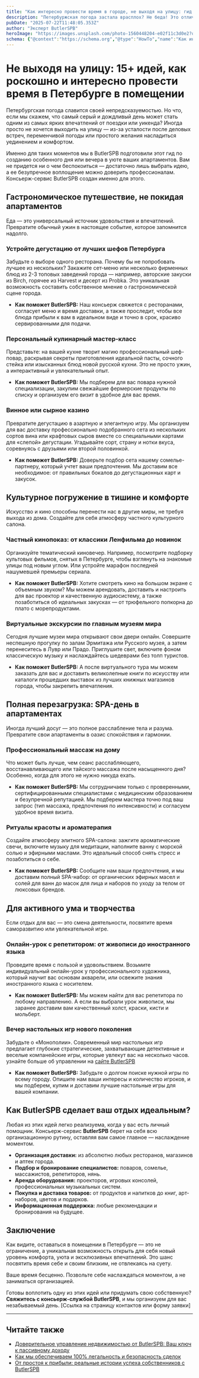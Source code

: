 ```yaml
---
title: "Как интересно провести время в городе, не выходя на улицу: гид от ButlerSPB"
description: "Петербуржская погода застала врасплох? Не беда! Это отличный повод устроить незабываемый день, не покидая уюта собственной квартиры. Команда ButlerSPB подготовила для вас подборку идей: от организации домашнего кинотеатра и спа-салона до кулинарных экспериментов и виртуальных путешествий по лучшим музеям мира. Откройте для себя мир развлечений в четырех стенах!"
pubDate: "2025-07-22T11:48:05.353Z"
author: "Эксперт ButlerSPB"
heroImage: "https://images.unsplash.com/photo-1560448204-e02f11c3d0e2?q=80&w=2070&auto=format&fit=crop"
schema: {"@context":"https://schema.org","@type":"HowTo","name":"Как интересно провести время в городе, не выходя на улицу: гид от ButlerSPB","description":"Петербуржская погода застала врасплох? Не беда! Это отличный повод устроить незабываемый день, не покидая уюта собственной квартиры. Команда ButlerSPB подготовила для вас подборку идей: от организации домашнего кинотеатра и спа-салона до кулинарных экспериментов и виртуальных путешествий по лучшим музеям мира. Откройте для себя мир развлечений в четырех стенах!","image":{"@type":"ImageObject","url":"https://images.unsplash.com/photo-1560448204-e02f11c3d0e2?q=80&w=2070&auto=format&fit=crop"},"aggregateRating":{"@type":"AggregateRating","ratingValue":"4.9","reviewCount":487,"bestRating":"5","worstRating":"1"},"publisher":{"@type":"Organization","name":"Блог ButlerSPB","logo":{"@type":"ImageObject","url":"https://butlerspb-blog.netlify.app/favicon.ico"}},"mainEntityOfPage":{"@type":"WebPage","@id":"https://butlerspb-blog.netlify.app/blog/kak-interesno-provesti-vremya-v-gorode-ne-vyhodya-na-ulicu/"}}
---
```


# Не выходя на улицу: 15+ идей, как роскошно и интересно провести время в Петербурге в помещении

Петербургская погода славится своей непредсказуемостью. Но что, если мы скажем, что самый серый и дождливый день может стать одним из самых ярких впечатлений от поездки или уикенда? Иногда просто не хочется выходить на улицу — из-за усталости после деловых встреч, переменчивой погоды или простого желания насладиться уединением и комфортом.

Именно для таких моментов мы в ButlerSPB подготовили этот гид по созданию особенного дня или вечера в уюте ваших апартаментов. Вам не придется ни о чем беспокоиться — достаточно лишь выбрать идею, а ее безупречное воплощение можно доверить профессионалам. Консьерж-сервис ButlerSPB создан именно для этого.

## Гастрономическое путешествие, не покидая апартаментов

Еда — это универсальный источник удовольствия и впечатлений. Превратите обычный ужин в настоящее событие, которое запомнится надолго.

### Устройте дегустацию от лучших шефов Петербурга
Забудьте о выборе одного ресторана. Почему бы не попробовать лучшее из нескольких? Закажите сет-меню или несколько фирменных блюд из 2-3 топовых заведений города — например, авторские закуски из Birch, горячее из Harvest и десерт из Probka. Это уникальная возможность составить собственное мнение о гастрономической сцене города.

*   **Как поможет ButlerSPB:** Наш консьерж свяжется с ресторанами, согласует меню и время доставки, а также проследит, чтобы все блюда прибыли к вам в идеальном виде и точно в срок, красиво сервированными для подачи.

### Персональный кулинарный мастер-класс
Представьте: на вашей кухне творит магию профессиональный шеф-повар, раскрывая секреты приготовления идеальной пасты, сочного стейка или изысканных блюд новой русской кухни. Это не просто ужин, а интерактивный и увлекательный опыт.

*   **Как поможет ButlerSPB:** Мы подберем для вас повара нужной специализации, закупим свежайшие фермерские продукты по списку и организуем его визит в удобное для вас время.

### Винное или сырное казино
Превратите дегустацию в азартную и элегантную игру. Мы организуем для вас доставку профессионально подобранного сета из нескольких сортов вина или крафтовых сыров вместе со специальными картами для «слепой» дегустации. Угадывайте сорт, страну и нотки вкуса, соревнуясь с друзьями или второй половинкой.

*   **Как поможет ButlerSPB:** Доверьте подбор сета нашему сомелье-партнеру, который учтет ваши предпочтения. Мы доставим все необходимое: от правильных бокалов до дегустационных карт и закусок.

## Культурное погружение в тишине и комфорте

Искусство и кино способны перенести нас в другие миры, не требуя выхода из дома. Создайте для себя атмосферу частного культурного салона.

### Частный кинопоказ: от классики Ленфильма до новинок
Организуйте тематический киновечер. Например, посмотрите подборку культовых фильмов, снятых в Петербурге, чтобы взглянуть на знакомые улицы под новым углом. Или устройте марафон последней нашумевшей премьеры сериала.

*   **Как поможет ButlerSPB:** Хотите смотреть кино на большом экране с объемным звуком? Мы можем арендовать, доставить и настроить для вас проектор и качественную аудиосистему, а также позаботиться об идеальных закусках — от трюфельного попкорна до плато с морепродуктами.

### Виртуальные экскурсии по главным музеям мира
Сегодня лучшие музеи мира открывают свои двери онлайн. Совершите неспешную прогулку по залам Эрмитажа или Русского музея, а затем перенеситесь в Лувр или Прадо. Приглушите свет, включите фоном классическую музыку и наслаждайтесь шедеврами без толп туристов.

*   **Как поможет ButlerSPB:** А после виртуального тура мы можем заказать для вас и доставить великолепные книги по искусству или каталоги прошедших выставок из лучших книжных магазинов города, чтобы закрепить впечатления.

## Полная перезагрузка: SPA-день в апартаментах

Иногда лучший досуг — это полное расслабление тела и разума. Превратите свои апартаменты в оазис спокойствия и гармонии.

### Профессиональный массаж на дому
Что может быть лучше, чем сеанс расслабляющего, восстанавливающего или тайского массажа после насыщенного дня? Особенно, когда для этого не нужно никуда ехать.

*   **Как поможет ButlerSPB:** Мы сотрудничаем только с проверенными, сертифицированными специалистами с медицинским образованием и безупречной репутацией. Мы подберем мастера точно под ваш запрос (тип массажа, предпочтения по интенсивности) и согласуем удобное время визита.

### Ритуалы красоты и ароматерапия
Создайте атмосферу элитного SPA-салона: зажгите ароматические свечи, включите музыку для медитации, наполните ванну с морской солью и эфирными маслами. Это идеальный способ снять стресс и позаботиться о себе.

*   **Как поможет ButlerSPB:** Сообщите нам ваши предпочтения, и мы доставим полный SPA-набор: от органических эфирных масел и солей для ванн до масок для лица и наборов по уходу за телом от люксовых брендов.

## Для активного ума и творчества

Если отдых для вас — это смена деятельности, посвятите время саморазвитию или увлекательной игре.

### Онлайн-урок с репетитором: от живописи до иностранного языка
Проведите время с пользой и удовольствием. Возьмите индивидуальный онлайн-урок у профессионального художника, который научит вас основам акварели, или освежите знания иностранного языка с носителем.

*   **Как поможет ButlerSPB:** Мы можем найти для вас репетитора по любому направлению. А если вы выбрали урок живописи, мы заранее доставим вам качественный холст, краски, кисти и мольберт.

### Вечер настольных игр нового поколения
Забудьте о «Монополии». Современный мир настольных игр предлагает глубокие стратегические, захватывающие детективные и веселые компанейские игры, которые увлекут вас на несколько часов. узнайте больше об управлении на <a href="https://butlerspb.ru/rent" target="_blank" rel="nofollow">сайте ButlerSPB</a>

*   **Как поможет ButlerSPB:** Забудьте о долгом поиске нужной игры по всему городу. Опишите нам ваши интересы и количество игроков, и мы подберем, купим и доставим лучшие настольные игры для вашей компании.

## Как ButlerSPB сделает ваш отдых идеальным?

Любая из этих идей легко реализуема, когда у вас есть личный помощник. Консьерж-сервис **ButlerSPB** берет на себя всю организационную рутину, оставляя вам самое главное — наслаждение моментом.

*   **Организация доставки:** из абсолютно любых ресторанов, магазинов и аптек города.
*   **Подбор и бронирование специалистов:** поваров, сомелье, массажистов, репетиторов, нянь.
*   **Аренда оборудования:** проекторов, игровых консолей, профессиональных музыкальных систем.
*   **Покупка и доставка товаров:** от продуктов и напитков до книг, арт-наборов, цветов и подарков.
*   **Информационная поддержка:** любые рекомендации и бронирования на будущее.

## Заключение

Как видите, оставаться в помещении в Петербурге — это не ограничение, а уникальная возможность открыть для себя новый уровень комфорта, уюта и эксклюзивных впечатлений. Это шанс посвятить время себе и своим близким, не отвлекаясь на суету.

Ваше время бесценно. Позвольте себе наслаждаться моментом, а не заниматься организацией.

Готовы воплотить одну из этих идей или придумать свою собственную? **Свяжитесь с консьерж-службой ButlerSPB**, и мы организуем для вас незабываемый день. [Ссылка на страницу контактов или форму заявки]

---

## Читайте также

*   [Доверительное управление недвижимостью от ButlerSPB: Ваш ключ к пассивному доходу](/blog/doveritelnoe-upravlenie-aktivami-nedvizhimosti/)
*   [Как мы обеспечиваем 100% легальность и безопасность сделок](/blog/kak-my-obespechivaem-100-legalnost-i-bezopasnost-sdelok/)
*   [От простоя к прибыли: реальные истории успеха собственников с ButlerSPB](/blog/istorii-uspeha-sobstvennikov-rabotayuschih-s-butlerspb/)

